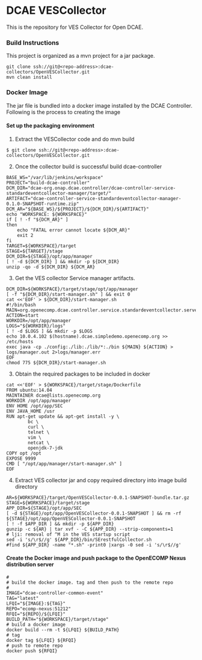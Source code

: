 DCAE VESCollector
======================================

This is the repository for VES Collector for Open DCAE. 

### Build Instructions

This project is organized as a mvn project for a jar package.

```
git clone ssh://git@<repo-address>:dcae-collectors/OpenVESCollector.git
mvn clean install
```

### Docker Image

The jar file is bundled into a docker image installed by the DCAE Controller. Following is the process to creating the image

#### Set up the packaging environment
1. Extract the VESCollector code and do mvn build
```
$ git clone ssh://git@<repo-address>:dcae-collectors/OpenVESCollector.git
```

2. Once the collector build is successful build dcae-controller
```
BASE_WS="/var/lib/jenkins/workspace"
PROJECT="build-dcae-controller"
DCM_DIR="dcae-org.onap.dcae.controller/dcae-controller-service-standardeventcollector-manager/target/"
ARTIFACT="dcae-controller-service-standardeventcollector-manager-0.1.0-SNAPSHOT-runtime.zip"
DCM_AR="${BASE_WS}/${PROJECT}/${DCM_DIR}/${ARTIFACT}" 
echo "WORKSPACE: ${WORKSPACE}"
if [ ! -f "${DCM_AR}" ]
then
	echo "FATAL error cannot locate ${DCM_AR}"
    exit 2
fi
TARGET=${WORKSPACE}/target
STAGE=${TARGET}/stage
DCM_DIR=${STAGE}/opt/app/manager
[ ! -d ${DCM_DIR} ] && mkdir -p ${DCM_DIR}
unzip -qo -d ${DCM_DIR} ${DCM_AR}
```
3.  Get the VES collector Service manager artifacts.
```
DCM_DIR=${WORKSPACE}/target/stage/opt/app/manager
[ -f "${DCM_DIR}/start-manager.sh" ] && exit 0
cat <<'EOF' > ${DCM_DIR}/start-manager.sh
#!/bin/bash
MAIN=org.openecomp.dcae.controller.service.standardeventcollector.servers.manager.DcaeControllerServiceStandardeventcollectorManagerServer
ACTION=start
WORKDIR=/opt/app/manager
LOGS="${WORKDIR}/logs"
[ ! -d $LOGS ] && mkdir -p $LOGS
echo 10.0.4.102 $(hostname).dcae.simpledemo.openecomp.org >> /etc/hosts
exec java -cp ./config:./lib:./lib/*:./bin ${MAIN} ${ACTION} > logs/manager.out 2>logs/manager.err
EOF
chmod 775 ${DCM_DIR}/start-manager.sh
```
3.	Obtain the required packages to be included in docker
```
cat <<'EOF' > ${WORKSPACE}/target/stage/Dockerfile 
FROM ubuntu:14.04
MAINTAINER dcae@lists.openecomp.org
WORKDIR /opt/app/manager
ENV HOME /opt/app/SEC
ENV JAVA_HOME /usr
RUN apt-get update && apt-get install -y \
        bc \
        curl \
        telnet \
        vim \
        netcat \
        openjdk-7-jdk
COPY opt /opt
EXPOSE 9999
CMD [ "/opt/app/manager/start-manager.sh" ]
EOF
```
4.	Extract VES collector jar and copy required directory into image build directory
```
AR=${WORKSPACE}/target/OpenVESCollector-0.0.1-SNAPSHOT-bundle.tar.gz
STAGE=${WORKSPACE}/target/stage
APP_DIR=${STAGE}/opt/app/SEC
[ -d ${STAGE}/opt/app/OpenVESCollector-0.0.1-SNAPSHOT ] && rm -rf ${STAGE}/opt/app/OpenVESCollector-0.0.1-SNAPSHOT
[ ! -f $APP_DIR ] && mkdir -p ${APP_DIR}
gunzip -c ${AR} | tar xvf - -C ${APP_DIR} --strip-components=1
# lji: removal of ^M in the VES startup script
sed -i 's/\r$//g' ${APP_DIR}/bin/SErestfulCollector.sh
#find ${APP_DIR} -name "*.sh" -print0 |xargs -0 sed -i 's/\r$//g'
```
#### Create the Docker image and push package to the OpenECOMP Nexus distribution server
```
#
# build the docker image. tag and then push to the remote repo
#
IMAGE="dcae-controller-common-event"
TAG="latest"
LFQI="${IMAGE}:${TAG}" 
REPO="ecomp-nexus:51212"
RFQI="${REPO}/${LFQI}"
BUILD_PATH="${WORKSPACE}/target/stage"
# build a docker image
docker build --rm -t ${LFQI} ${BUILD_PATH}
# tag
docker tag ${LFQI} ${RFQI}
# push to remote repo 
docker push ${RFQI}
```
